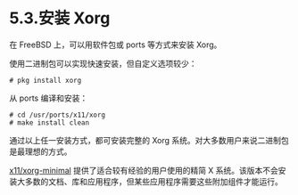 # 5.3.安装 Xorg  

在 FreeBSD 上，可以用软件包或 ports 等方式来安装 Xorg。

使用二进制包可以实现快速安装，但自定义选项较少：

````
# pkg install xorg
````

从 ports 编译和安装：

````
# cd /usr/ports/x11/xorg
# make install clean
````

通过以上任一安装方式，都可安装完整的 Xorg 系统。对大多数用户来说二进制包是最理想的方式。

[x11/xorg-minimal](https://cgit.freebsd.org/ports/tree/x11/xorg-minimal/pkg-descr) 提供了适合较有经验的用户使用的精简 X 系统。该版本不会安装大多数的文档、库和应用程序，但某些应用程序需要这些附加组件才能运行。
